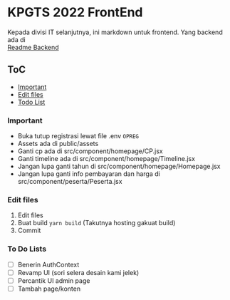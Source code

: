 # KPGTS 2022 FrontEnd

Kepada divisi IT selanjutnya, ini markdown untuk frontend. Yang backend ada di  
[Readme Backend](https://github.com/dParikesit/kpgts2022-karangpraga/blob/main/README.md)

## ToC
- [Important](#important)
- [Edit files](#edit-files)
- [Todo List](#to-do-lists)

### Important
- Buka tutup registrasi lewat file .env `OPREG`
- Assets ada di public/assets
- Ganti cp ada di src/component/homepage/CP.jsx
- Ganti timeline ada di src/component/homepage/Timeline.jsx
- Jangan lupa ganti tahun di src/component/homepage/Homepage.jsx
- Jangan lupa ganti info pembayaran dan harga di src/component/peserta/Peserta.jsx

### Edit files
1. Edit files
2. Buat build `yarn build` (Takutnya hosting gakuat build)
3. Commit

### To Do Lists
- [ ] Benerin AuthContext
- [ ] Revamp UI (sori selera desain kami jelek)
- [ ] Percantik UI admin page
- [ ] Tambah page/konten